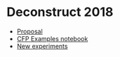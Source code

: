 # Deconstruct 2018
- [Proposal](https://rawgit.com/rrherr/deconstruct-2018/master/proposal.html)
- [CFP Examples notebook](https://nbviewer.jupyter.org/github/rrherr/deconstruct-2018/blob/master/CFP%20Examples.ipynb)
- [New experiments](https://github.com/rrherr/deconstruct-2018/blob/master/Man%20of%20Constant%20Sorrow.ipynb)
